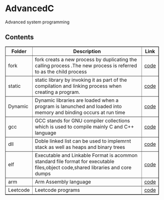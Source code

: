 # AdvancedC
Advanced system programming
<h2>Contents</h2>
<table style="width:100%" border="lpx soild black">
<tr>
<th>Folder</th>
<th>Description</th>
<th>Link</th>
</tr>
<tr>
<td>fork</td>
<td>fork creats a new process by duplicating the calling process .The new process is referred to as the child process</td>
<td><a href="http://github.com/chemchemnaresh/AdvancedC/tree/main/fork">code</a></td>
</tr>
<tr>
<td>static</td>
<td>static library by invoking it as part of the compilation and linking process when creating a program.</td>
<td><a href="http://github.com/chemchemnaresh/AdvancedC/tree/main/static">code</a></td>
</tr>
<tr>
<td>Dynamic</td>
<td>Dynamic libraries are loaded when a program is lanunched and loaded into memory and binding occurs at run time</td>
<td><a href="http://github.com/chemchemnaresh/AdvancedC/tree/main/Dynamic">code</a></td>
</tr>
<tr>
<td>gcc</td>
<td>GCC stands for GNU compiler collections which is used to compile mainly C and C++ language</td>
<td><a href="http://github.com/chemchemnaresh/AdvancedC/tree/main/gcc">code</a></td>
</tr>
<tr>
<td>dll</td>
<td>Doble linked list can be used to implemrnt stack as well as heaps and binary trees</td>
<td><a href="http://github.com/chemchemnaresh/AdvancedC/tree/main/dll">code</a></td>
</tr>
<tr>
<td>elf</td>
<td>Executable and Linkable Format is acommon standard file format for executable files,object code,shared libraries and core dumps</td>
<td><a href="http://github.com/chemchemnaresh/AdvancedC/tree/main/elf">code</a></td>
</tr>
<tr>
<td>arm</td>
<td>Arm Assembly language</td>
<td><a href="http://github.com/chemchemnaresh/AdvancedC/tree/main/arm">code</a></td>
</tr>
<tr>
<td>Leetcode</td>
<td>Leetcode programs</td>
<td><a href="http://github.com/chemchemnaresh/AdvancedC/tree/main/Leetcode">code</a></td>
</tr>
</table>
